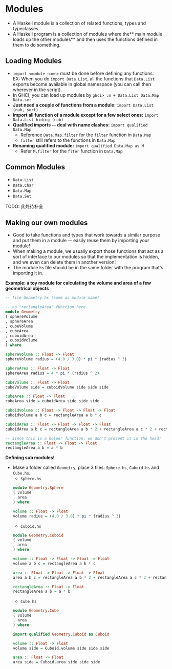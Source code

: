 # Modules

* A Haskell module is a collection of related functions, types and typeclasses.
* A Haskell program is a collection of modules where the** main module loads up the other modules** and then uses the functions defined in them to do something.


## Loading Modules
* `import <module name>` must be done before defining any functions.  
EX: When you do `import Data.List`, all the functions that `Data.List` exports become available in global namespace (you can call then wherever in the script).
* In GHCI, you can load up modules by `ghci> :m + Data.List Data.Map Data.set`
* **Just need a couple of functions from a module:** `import Data.List (nub, sort)`
* **import all function of a module except for a few select ones:** `import Data.List hiding (nub)`
* **Qualified imports -- deal with name clashes:** `import qualified Data.Map`
    * Reference `Data.Map.filter` for the `filter` function in `Data.Map`
    * `filter` still refers to the functions in `Data.Map`
* **Renaming qualified module:** `import qualified Data.Map as M`
    * Refer `M.filter` for the `flter` function in `Data.Map`

## Common Modules
* `Data.List`
* `Data.Char`
* `Data.Map`
* `Data.Set`

TODO: 此处待补全

## Making our own modules

* Good to take functions and types that work towards a similar purpose and put them in a module -- easily reuse them by importing your module!
* When making a module, we usually export those functions that act as a sort of interface to our modules so that the implementation is hidden, and we even can delete them in another version!
* The module `hs` file should be in the same folder with the program that's importing it in.

**Example: a toy module for calculating the volume and area of a few geometrical objects**
```Haskell
-- file Geometry.hs (same as module name)

-- no "rectangleArea" function here
module Geometry
( sphereVolume
, sphereArea
, cubeVolume
, cubeArea
, cuboidArea
, cuboidVolume
) where

sphereVolume :: Float -> Float
sphereVolume radius = (4.0 / 3.0) * pi * (radius ^ 3)

sphereArea :: Float -> Float
sphereArea radius = 4 * pi * (radius ^ 2)

cubeVolume :: Float -> Float
cubeVolume side = cuboidVolume side side side

cubeArea :: Float -> Float
cubeArea side = cuboidArea side side side

cuboidVolume :: Float -> Float -> Float -> Float
cuboidVolume a b c = rectangleArea a b * c

cuboidArea :: Float -> Float -> Float -> Float
cuboidArea a b c = rectangleArea a b * 2 + rectangleArea a c * 2 + rectangleArea c b * 2

-- Since this is a helper function, we don't present it in the head!
rectangleArea :: Float -> Float -> Float
rectangleArea a b = a * b
```

**Defining sub modules!**
* Make a folder called `Geometry`, place 3 files: `Sphere.hs`, `Cuboid.hs` and `Cube.hs`.
    * `Sphere.hs`
    ```Haskell
    module Geometry.Sphere
    ( volume
    , area
    ) where
    
    volume :: Float -> Float
    volume radius = (4.0 / 3.0) * pi * (radius ^ 3)
    ```
    * `Cuboid.hs`
    ```Haskell
    module Geometry.Cuboid
    ( volume
    , area
    ) where
    
    volume :: Float -> Float -> Float -> Float
    volume a b c = rectangleArea a b * c
    
    area :: Float -> Float -> Float -> Float
    area a b c = rectangleArea a b * 2 + rectangleArea a c * 2 + rectangleArea c b * 2
    
    rectangleArea :: Float -> Float
    rectangleArea a b = a * b
    ```
    * `Cube.hs`
    ```Haskell
    module Geometry.Cube
    ( volume
    , area
    ) where
    
    import qualified Geometry.Cuboid as Cuboid
    
    volume :: Float -> Float
    volume side = Cuboid.volume side side side
    
    area :: Float -> Float
    area side = Cuboid.area side side side
    ```































